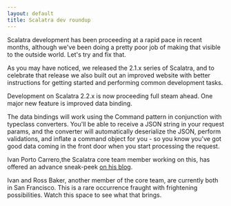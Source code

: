 ```yaml
---
layout: default
title: Scalatra dev roundup
---
```


Scalatra development has been proceeding at a rapid pace in recent months,
although we've been doing a pretty poor job of making that visible to the
outside world. Let's try and fix that.

As you may have noticed, we released the 2.1.x series of Scalatra, and
to celebrate that release we also built out an improved website with better
instructions for getting started and performing common development tasks.

Development on Scalatra 2.2.x is now proceeding full steam ahead.
One major new feature is improved data binding.

The data bindings will work using the Command pattern in conjunction with
typeclass converters. You'll be able to receive a JSON string in your request
params, and the converter will automatically deserialize the JSON, perform
validations, and inflate a command object for you - so you know you've got
good data coming in the front door when you start processing the request.

Ivan Porto Carrero,the Scalatra core team member working on this, has offered
an advance sneak-peek [on his blog](http://flanders.co.nz/2012/09/08/typeclass-based-databinding-for-scalatra/).

Ivan and Ross Baker, another member of the core team, are currently both in
San Francisco. This is a rare occurrence fraught with frightening possibilities.
Watch this space to see what that brings.